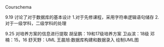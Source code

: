 Courschema


9.19
讨论了对于数据库的基本设计
  1.对于先修课程，采用字符串逻辑语句储存
  2.对于一级学科，二级学科的处理
  
9.25
   对培养方案的信息进行提取
   胡呈鹏：19和17级培养方案
   卫焱滨：18级
    邓楠：15，16
    舒天野：UML
    王晨旭:数据库构建和数据录入
   绘制UML图
